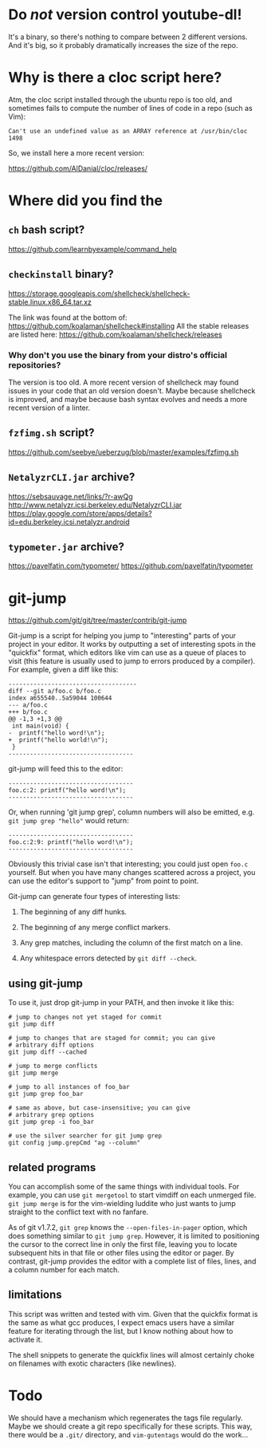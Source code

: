 # Do *not* version control youtube-dl!

It's a binary, so there's nothing to compare between 2 different versions.
And it's big, so it probably dramatically increases the size of the repo.

# Why is there a cloc script here?

Atm, the cloc script installed through the ubuntu repo is too old, and sometimes
fails to compute the number of lines of code in a repo (such as Vim):

    Can't use an undefined value as an ARRAY reference at /usr/bin/cloc 1498

So, we install here a more recent version:

<https://github.com/AlDanial/cloc/releases/>

##
# Where did you find the
## `ch` bash script?

<https://github.com/learnbyexample/command_help>

##
## `checkinstall` binary?

<https://storage.googleapis.com/shellcheck/shellcheck-stable.linux.x86_64.tar.xz>

The link was found at the bottom of: <https://github.com/koalaman/shellcheck#installing>
All the stable releases are listed here: <https://github.com/koalaman/shellcheck/releases>

### Why don't you use the binary from your distro's official repositories?

The version is too old.
A more recent  version of shellcheck may  found issues in your code  that an old
version doesn't.
Maybe because shellcheck is improved, and  maybe because bash syntax evolves and
needs a more recent version of a linter.

##
## `fzfimg.sh` script?

<https://github.com/seebye/ueberzug/blob/master/examples/fzfimg.sh>

## `NetalyzrCLI.jar` archive?

<https://sebsauvage.net/links/?r-awQg>
<http://www.netalyzr.icsi.berkeley.edu/NetalyzrCLI.jar>
<https://play.google.com/store/apps/details?id=edu.berkeley.icsi.netalyzr.android>

## `typometer.jar` archive?

<https://pavelfatin.com/typometer/>
<https://github.com/pavelfatin/typometer>

##
# git-jump

<https://github.com/git/git/tree/master/contrib/git-jump>

Git-jump is a script for helping you jump to "interesting" parts of your project
in your editor.
It works  by outputting  a set  of interesting spots  in the  "quickfix" format,
which editors like  vim can use as a  queue of places to visit  (this feature is
usually used to jump to errors produced by a compiler).
For example, given a diff like this:

    ------------------------------------
    diff --git a/foo.c b/foo.c
    index a655540..5a59044 100644
    --- a/foo.c
    +++ b/foo.c
    @@ -1,3 +1,3 @@
     int main(void) {
    -  printf("hello word!\n");
    +  printf("hello world!\n");
     }
    -----------------------------------

git-jump will feed this to the editor:

    -----------------------------------
    foo.c:2: printf("hello word!\n");
    -----------------------------------

Or, when running 'git jump grep', column numbers will also be emitted,
e.g. `git jump grep "hello"` would return:

    -----------------------------------
    foo.c:2:9: printf("hello word!\n");
    -----------------------------------

Obviously this trivial case isn't that  interesting; you could just open `foo.c`
yourself.
But when  you have  many changes  scattered across  a project,  you can  use the
editor's support to "jump" from point to point.

Git-jump can generate four types of interesting lists:

  1. The beginning of any diff hunks.

  2. The beginning of any merge conflict markers.

  3. Any grep matches, including the column of the first match on a
     line.

  4. Any whitespace errors detected by `git diff --check`.

## using git-jump

To use it, just drop git-jump in your PATH, and then invoke it like this:

    # jump to changes not yet staged for commit
    git jump diff

    # jump to changes that are staged for commit; you can give
    # arbitrary diff options
    git jump diff --cached

    # jump to merge conflicts
    git jump merge

    # jump to all instances of foo_bar
    git jump grep foo_bar

    # same as above, but case-insensitive; you can give
    # arbitrary grep options
    git jump grep -i foo_bar

    # use the silver searcher for git jump grep
    git config jump.grepCmd "ag --column"

## related programs

You can accomplish some of the same things with individual tools.
For example, you can use `git mergetool` to start vimdiff on each unmerged file.
`git jump merge` is for the vim-wielding luddite who just wants to jump straight
to the conflict text with no fanfare.

As of  git v1.7.2,  `git grep` knows  the `--open-files-in-pager`  option, which
does something similar to `git jump grep`.
However, it is limited to positioning the cursor to the correct line in only the
first file, leaving  you to locate subsequent  hits in that file  or other files
using the editor or pager.
By contrast, git-jump provides the editor  with a complete list of files, lines,
and a column number for each match.

## limitations

This script was written and tested with vim.
Given that the quickfix format is the  same as what gcc produces, I expect emacs
users have a similar feature for iterating  through the list, but I know nothing
about how to activate it.

The shell snippets to generate the quickfix lines will almost certainly choke on
filenames with exotic characters (like newlines).

##
# Todo

We should have a mechanism which regenerates the tags file regularly.
Maybe we should create a git repo specifically for these scripts.
This way, there  would be a `.git/` directory, and  `vim-gutentags` would do the
work...

